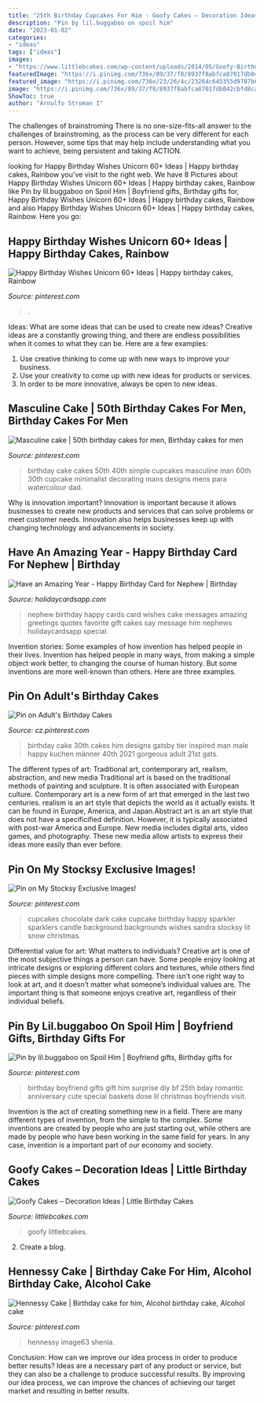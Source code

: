 ```yaml
---
title: "25th Birthday Cupcakes For Him - Goofy Cakes – Decoration Ideas"
description: "Pin by lil.buggaboo on spoil him"
date: "2023-01-02"
categories:
- "ideas"
tags: ["ideas"]
images:
- "https://www.littlebcakes.com/wp-content/uploads/2014/05/Goofy-Birthday-Cake-Ideas.jpg"
featuredImage: "https://i.pinimg.com/736x/89/37/f8/8937f8abfca87017db042cbfd8ca6a27.jpg"
featured_image: "https://i.pinimg.com/736x/23/26/4c/23264c645355d9787b66f00d304a18fc--dark-backgrounds-chocolate-cupcakes.jpg"
image: "https://i.pinimg.com/736x/89/37/f8/8937f8abfca87017db042cbfd8ca6a27.jpg"
ShowToc: true
author: "Arnulfo Stroman I"
---
```



The challenges of brainstroming
There is no one-size-fits-all answer to the challenges of brainstroming, as the process can be very different for each person. However, some tips that may help include understanding what you want to achieve, being persistent and taking ACTION.

	

		
looking for Happy Birthday Wishes Unicorn 60+ Ideas | Happy birthday cakes, Rainbow you've visit to the right web. We have 8 Pictures about Happy Birthday Wishes Unicorn 60+ Ideas | Happy birthday cakes, Rainbow like Pin by lil.buggaboo on Spoil Him | Boyfriend gifts, Birthday gifts for, Happy Birthday Wishes Unicorn 60+ Ideas | Happy birthday cakes, Rainbow and also Happy Birthday Wishes Unicorn 60+ Ideas | Happy birthday cakes, Rainbow. Here you go:
		
    
## Happy Birthday Wishes Unicorn 60+ Ideas | Happy Birthday Cakes, Rainbow

<img loading=lazy src="https://i.pinimg.com/736x/f4/b9/1e/f4b91e264463bfb34dab18c214733764.jpg" onerror="this.onerror=null;this.src='https://tse4.mm.bing.net/th?id=OIP.ulr_XLJUhKLp_HhBVvjHFQHaOr&amp;pid=15.1';" alt="Happy Birthday Wishes Unicorn 60+ Ideas | Happy birthday cakes, Rainbow">

_Source: pinterest.com_

>. 

	

Ideas: What are some ideas that can be used to create new ideas?
Creative ideas are a constantly growing thing, and there are endless possibilities when it comes to what they can be. Here are a few examples:
1. Use creative thinking to come up with new ways to improve your business.
2. Use your creativity to come up with new ideas for products or services.
3. In order to be more innovative, always be open to new ideas.

    
## Masculine Cake | 50th Birthday Cakes For Men, Birthday Cakes For Men

<img loading=lazy src="https://i.pinimg.com/736x/89/37/f8/8937f8abfca87017db042cbfd8ca6a27.jpg" onerror="this.onerror=null;this.src='https://tse1.mm.bing.net/th?id=OIP.ML_lyv_7F1rBblhBBek4OwHaKn&amp;pid=15.1';" alt="Masculine cake | 50th birthday cakes for men, Birthday cakes for men">

_Source: pinterest.com_

>birthday cake cakes 50th 40th simple cupcakes masculine man 60th 30th cupcake minimalist decorating mans designs mens para watercolour dad. 

	

Why is innovation important?
Innovation is important because it allows businesses to create new products and services that can solve problems or meet customer needs. Innovation also helps businesses keep up with changing technology and advancements in society.

    
## Have An Amazing Year - Happy Birthday Card For Nephew | Birthday

<img loading=lazy src="https://www.holidaycardsapp.com/assets/card/b_day_fnp05.png" onerror="this.onerror=null;this.src='https://tse1.mm.bing.net/th?id=OIP.0moUtDMcsCNL0R8LD6GjIwHaJ3&amp;pid=15.1';" alt="Have an Amazing Year - Happy Birthday Card for Nephew | Birthday">

_Source: holidaycardsapp.com_

>nephew birthday happy cards card wishes cake messages amazing greetings quotes favorite gift cakes say message him nephews holidaycardsapp special. 

	

Invention stories: Some examples of how invention has helped people in their lives.
Invention has helped people in many ways, from making a simple object work better, to changing the course of human history. But some inventions are more well-known than others. Here are three examples.

    
## Pin On Adult&#039;s Birthday Cakes

<img loading=lazy src="https://i.pinimg.com/736x/67/2b/d0/672bd00c3778a2a456aff6c6bb957f39.jpg" onerror="this.onerror=null;this.src='https://tse3.mm.bing.net/th?id=OIP.MYasehCpRQDQljhBpVhDEAHaJ3&amp;pid=15.1';" alt="Pin on Adult&#039;s Birthday Cakes">

_Source: cz.pinterest.com_

>birthday cake 30th cakes him designs gatsby tier inspired man male happy kuchen männer 40th 2021 gorgeous adult 21st gats. 

	

The different types of art: Traditional art, contemporary art, realism, abstraction, and new media
Traditional art is based on the traditional methods of painting and sculpture. It is often associated with European culture. Contemporary art is a new form of art that emerged in the last two centuries. realism is an art style that depicts the world as it actually exists. It can be found in Europe, America, and Japan.Abstract art is an art style that does not have a specificified definition. However, it is typically associated with post-war America and Europe. New media includes digital arts, video games, and photography. These new media allow artists to express their ideas more easily than ever before.

    
## Pin On My Stocksy Exclusive Images!

<img loading=lazy src="https://i.pinimg.com/736x/23/26/4c/23264c645355d9787b66f00d304a18fc--dark-backgrounds-chocolate-cupcakes.jpg" onerror="this.onerror=null;this.src='https://tse1.mm.bing.net/th?id=OIP.TgLJO6vTh-tbU4G0vL9gfAHaLG&amp;pid=15.1';" alt="Pin on My Stocksy Exclusive Images!">

_Source: pinterest.com_

>cupcakes chocolate dark cake cupcake birthday happy sparkler sparklers candle background backgrounds wishes sandra stocksy lit snow christmas. 

	

Differential value for art: What matters to individuals?
Creative art is one of the most subjective things a person can have. Some people enjoy looking at intricate designs or exploring different colors and textures, while others find pieces with simple designs more compelling. There isn’t one right way to look at art, and it doesn’t matter what someone’s individual values are. The important thing is that someone enjoys creative art, regardless of their individual beliefs.

    
## Pin By Lil.buggaboo On Spoil Him | Boyfriend Gifts, Birthday Gifts For

<img loading=lazy src="https://i.pinimg.com/736x/fb/a3/62/fba3627ad3d50663c13b43429b53c474--dose.jpg" onerror="this.onerror=null;this.src='https://tse4.mm.bing.net/th?id=OIP.wCDLIvfEu1cPtShfiXST2wHaNL&amp;pid=15.1';" alt="Pin by lil.buggaboo on Spoil Him | Boyfriend gifts, Birthday gifts for">

_Source: pinterest.com_

>birthday boyfriend gifts gift him surprise diy bf 25th bday romantic anniversary cute special baskets dose lil christmas boyfriends visit. 

	

Invention is the act of creating something new in a field. There are many different types of invention, from the simple to the complex. Some inventions are created by people who are just starting out, while others are made by people who have been working in the same field for years. In any case, invention is a important part of our economy and society.

    
## Goofy Cakes – Decoration Ideas | Little Birthday Cakes

<img loading=lazy src="https://www.littlebcakes.com/wp-content/uploads/2014/05/Goofy-Birthday-Cake-Ideas.jpg" onerror="this.onerror=null;this.src='https://tse4.mm.bing.net/th?id=OIP.rfFzMx_ywWG3xk2JkqRnNAHaLJ&amp;pid=15.1';" alt="Goofy Cakes – Decoration Ideas | Little Birthday Cakes">

_Source: littlebcakes.com_

>goofy littlebcakes. 

	

2. Create a blog.

    
## Hennessy Cake | Birthday Cake For Him, Alcohol Birthday Cake, Alcohol Cake

<img loading=lazy src="https://i.pinimg.com/736x/89/e3/f2/89e3f26abda31ae51a8b9a7aeb81c8cd.jpg" onerror="this.onerror=null;this.src='https://tse4.mm.bing.net/th?id=OIP.6ffWc6moSjji9KRpFcizfAHaJ3&amp;pid=15.1';" alt="Hennessy Cake | Birthday cake for him, Alcohol birthday cake, Alcohol cake">

_Source: pinterest.com_

>hennessy image63 shenia. 

	

Conclusion: How can we improve our idea process in order to produce better results?
Ideas are a necessary part of any product or service, but they can also be a challenge to produce successful results. By improving our idea process, we can improve the chances of achieving our target market and resulting in better results.

